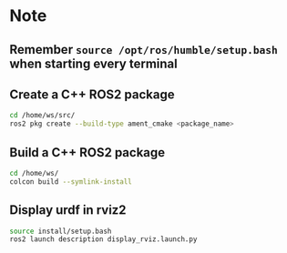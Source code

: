 
# Note

## Remember `source /opt/ros/humble/setup.bash` when starting every terminal

## Create a C++ ROS2 package

```bash
cd /home/ws/src/
ros2 pkg create --build-type ament_cmake <package_name>
```

## Build a C++ ROS2 package

```bash
cd /home/ws/
colcon build --symlink-install
```

## Display urdf in rviz2
```bash
source install/setup.bash
ros2 launch description display_rviz.launch.py
```
